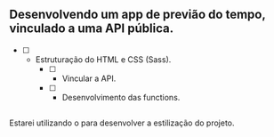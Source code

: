 ## Desenvolvendo um app de previão do tempo, vinculado a uma API pública. 

- [ ] - Estruturação do HTML e CSS (Sass). 
    - [ ] - Vincular a API. 
    - [ ] - Desenvolvimento das functions. 

## 
Estarei utilizando o <Sass> para desenvolver a estilização do projeto.  